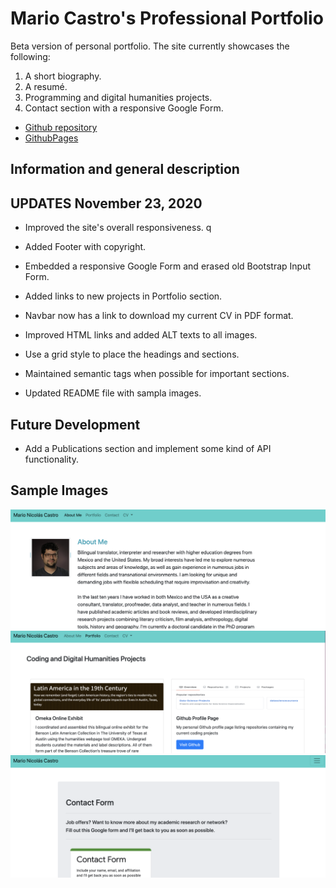 # Mario Castro's Professional Portfolio

Beta version of personal portfolio. The site currently showcases the following:

1. A short biography. 
2. A resumé. 
3. Programming and digital humanities projects. 
4. Contact section with a responsive Google Form.

* [Github repository](https://github.com/mncastro/Mario-Castro-Portfolio)
* [GithubPages](https://mncastro.github.io/Mario-Castro-Portfolio/)

## Information and general description

## UPDATES November 23, 2020

* Improved the site's overall responsiveness.
 q
* Added Footer with copyright.

* Embedded a responsive Google Form and erased old Bootstrap Input Form.

* Added links to new projects in Portfolio section.

* Navbar now has a link to download my current CV in PDF format.

* Improved HTML links and added ALT texts to all images.

* Use a grid style to place the headings and sections.

* Maintained semantic tags when possible for important sections.

* Updated README file with sampla images.

## Future Development

* Add a Publications section and implement some kind of API functionality.

## Sample Images

![Sample Image 1](./portfolio-sample-1.png)
![Sample Image 2](./portfolio-sample-2.png)
![Sample Image 3](./portfolio-sample-3.png)
